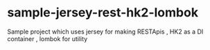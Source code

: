 # sample-jersey-rest-hk2-lombok
Sample project which uses jersey for making RESTApis , HK2 as a DI container , lombok for utility 
